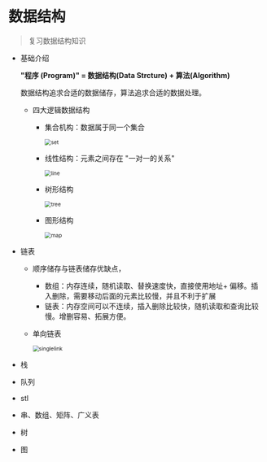 #	 数据结构

> 复习数据结构知识



- 基础介绍

  **"程序 (Program)" = 数据结构(Data Strcture) + 算法(Algorithm)**

  数据结构追求合适的数据储存，算法追求合适的数据处理。

  - 四大逻辑数据结构

    - 集合机构：数据属于同一个集合

      <img src="C:\Users\longyg\Desktop\复习总结\imgs\set.png" alt="set" style="zoom:75%;" />

    - 线性结构：元素之间存在 "一对一的关系"

      <img src="C:\Users\longyg\Desktop\复习总结\imgs\line.png" alt="line" style="zoom:75%;" />

    - 树形结构

      <img src="C:\Users\longyg\Desktop\复习总结\imgs\tree.png" alt="tree" style="zoom:75%;" />

    - 图形结构

      <img src="C:\Users\longyg\Desktop\复习总结\imgs\map.png" alt="map" style="zoom:75%;" />

- 链表

  - 顺序储存与链表储存优缺点，

    - 数组：内存连续，随机读取、替换速度快，直接使用地址+ 偏移。插入删除，需要移动后面的元素比较慢，并且不利于扩展
    - 链表：内存空间可以不连续，插入删除比较快，随机读取和查询比较慢。增删容易、拓展方便。

  - 单向链表

    <img src="C:\Users\longyg\Desktop\复习总结\imgs\singlelink.png" alt="singlelink" style="zoom:75%;" />

- 栈

- 队列

- stl

- 串、数组、矩阵、广义表

- 树

- 图